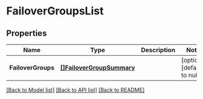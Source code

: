 # FailoverGroupsList

## Properties
Name | Type | Description | Notes
------------ | ------------- | ------------- | -------------
**FailoverGroups** | [**[]FailoverGroupSummary**](FailoverGroupSummary.md) |  | [optional] [default to null]

[[Back to Model list]](../README.md#documentation-for-models) [[Back to API list]](../README.md#documentation-for-api-endpoints) [[Back to README]](../README.md)


